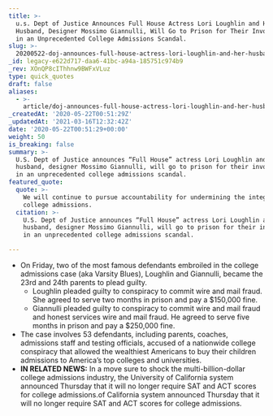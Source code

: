 ```yaml
---
title: >-
  u.s. Dept of Justice Announces Full House Actress Lori Loughlin and Her
  Husband, Designer Mossimo Giannulli, Will Go to Prison for Their Involvement
  in an Unprecedented College Admissions Scandal.
slug: >-
  20200522-doj-announces-full-house-actress-lori-loughlin-and-her-husband-designer-mossimo-giannulli-will-go-to-prison-for-their-involvement-in-the-college-admissions-scandal-aka-operation-varsity-blues
_id: legacy-e622d717-daa6-41bc-a94a-185751c974b9
_rev: XOnQP8cIThhnw9BWFxVLuz
type: quick_quotes
draft: false
aliases:
  - >-
    article/doj-announces-full-house-actress-lori-loughlin-and-her-husband-designer-mossimo-giannulli-will-go-to-prison-for-their-involvement-in-the-college-admissions-scandal-aka-operation-varsity-blues/
_createdAt: '2020-05-22T00:51:29Z'
_updatedAt: '2021-03-16T12:32:42Z'
date: '2020-05-22T00:51:29+00:00'
weight: 50
is_breaking: false
summary: >-
  U.S. Dept of Justice announces “Full House” actress Lori Loughlin and her
  husband, designer Mossimo Giannulli, will go to prison for their involvement
  in an unprecedented college admissions scandal.
featured_quote:
  quote: >-
    We will continue to pursue accountability for undermining the integrity of
    college admissions.
  citation: >-
    U.S. Dept of Justice announces “Full House” actress Lori Loughlin and her
    husband, designer Mossimo Giannulli, will go to prison for their involvement
    in an unprecedented college admissions scandal.

---
```

* On Friday, two of the most famous defendants embroiled in the college admissions case (aka Varsity Blues), Loughlin and Giannulli, became the 23rd and 24th parents to plead guilty.
  * Loughlin pleaded guilty to conspiracy to commit wire and mail fraud. She agreed to serve two months in prison and pay a $150,000 fine.
  * Giannulli pleaded guilty to conspiracy to commit wire and mail fraud and honest services wire and mail fraud. He agreed to serve five months in prison and pay a $250,000 fine.
* The case involves 53 defendants, including parents, coaches, admissions staff and testing officials, accused of a nationwide college conspiracy that allowed the wealthiest Americans to buy their children admissions to America’s top colleges and universities.
* **IN RELATED NEWS:** In a move sure to shock the multi-billion-dollar college admissions industry, the University of California system announced Thursday that it will no longer require SAT and ACT scores for college admissions.of California system announced Thursday that it will no longer require SAT and ACT scores for college admissions.